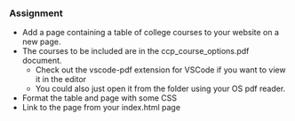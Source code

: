 ### Assignment
- Add a page containing a table of college courses to your website on a new page.
- The courses to be included are in the ccp_course_options.pdf document.
  - Check out the vscode-pdf extension for VSCode if you want to view it in the editor
  - You could also just open it from the folder using your OS pdf reader.
- Format the table and page with some CSS
- Link to the page from your index.html page


